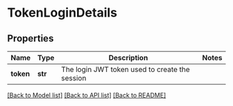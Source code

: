 # TokenLoginDetails

## Properties
Name | Type | Description | Notes
------------ | ------------- | ------------- | -------------
**token** | **str** | The login JWT token used to create the session | 

[[Back to Model list]](../README.md#documentation-for-models) [[Back to API list]](../README.md#documentation-for-api-endpoints) [[Back to README]](../README.md)


